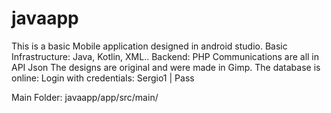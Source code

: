 # javaapp

 This is a basic Mobile application designed in android studio.
 Basic Infrastructure: Java, Kotlin, XML..
 Backend: PHP
 Communications are all in API Json
 The designs are original and were made in Gimp.
 The database is online: Login with credentials: Sergio1 | Pass      
 
 Main Folder: javaapp/app/src/main/

